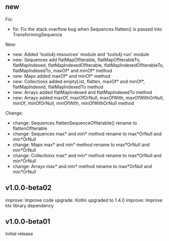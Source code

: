 ## new

Fix:
* fix: Fix the stack overflow bug when Sequencex.flatten() is passed into TransformingSequence

New: 
* new: Added 'tools4j-resources' module and 'tools4j-run' module
* new: Sequencex add flatMapOfIterable, flatMapOfIterableTo, flatMapIndexed, flatMapIndexedOfIterable, flatMapIndexedOfIterableTo, flatMapIndexedTo, maxOf\* and minOf\* method
* new: Mapx added maxOf\* and minOf\* method
* new: Collectionx added emptyList, flatten, maxOf\* and minOf\*, flatMapIndexed, flatMapIndexedTo method
* new: Arrayx added flatMapIndexed and flatMapIndexedTo method
* new: Arrayx added maxOf, maxOfOrNull, maxOfWith, maxOfWithOrNull, minOf, minOfOrNull, minOfWith, minOfWithOrNull method

Change: 
* change: Sequencex.flattenSequenceOfIterable() rename to flattenOfIterable
* change: Sequencex max\* and min\* method rename to max\*OrNull and min\*OrNull
* change: Mapx max\* and min\* method rename to max\*OrNull and min\*OrNull
* change: Collectionx max\* and min\* method rename to max\*OrNull and min\*OrNull
* change: Arrayx max\* and min\* method rename to max\*OrNull and min\*OrNull

## v1.0.0-beta02
improve: Improve code
upgrade: Kotlin upgraded to 1.4.0
improve: Improve ktx library dependency

## v1.0.0-beta01
Initial release